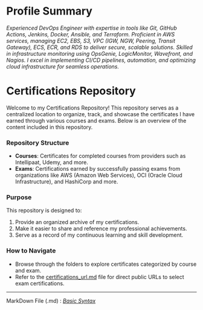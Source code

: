 
# Profile Summary

*Experienced DevOps Engineer with expertise in tools like Git, GitHub Actions, Jenkins, Docker, Ansible, and Terraform. Proficient in AWS services, managing EC2, EBS, S3, VPC (IGW, NGW, Peering, Transit Gateway), ECS, ECR, and RDS to deliver secure, scalable solutions. Skilled in infrastructure monitoring using OpsGenie, LogicMonitor, Wavefront, and Nagios. I excel in implementing CI/CD pipelines, automation, and optimizing cloud infrastructure for seamless operations.*

# Certifications Repository

Welcome to my Certifications Repository! This repository serves as a centralized location to organize, track, and showcase the certificates I have earned through various courses and exams. Below is an overview of the content included in this repository.

### Repository Structure

- **Courses**: Certificates for completed courses from providers such as Intellipaat, Udemy, and more.
- **Exams**: Certifications earned by successfully passing exams from organizations like AWS (Amazon Web Services), OCI (Oracle Cloud Infrastructure), and HashiCorp and more.

### Purpose

This repository is designed to:

1. Provide an organized archive of my certifications.
2. Make it easier to share and reference my professional achievements.
3. Serve as a record of my continuous learning and skill development.

### How to Navigate

- Browse through the folders to explore certificates categorized by course and exam.
- Refer to the [certifications_url.md](https://github.com/sivaprasath-p/spp-certifications/blob/main/certifications_url.md) file for direct public URLs to select exam certifications.

---

MarkDown File (.md) : *[Basic Syntax](https://www.markdownguide.org/basic-syntax/)*